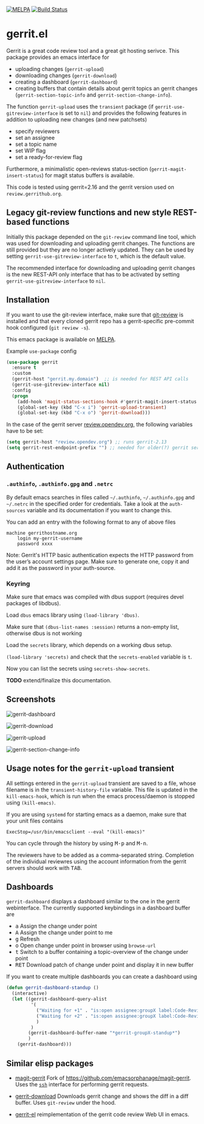 [![MELPA](http://melpa.org/packages/gerrit-badge.svg)](http://melpa.org/#/gerrit)
[![Build Status](https://travis-ci.org/thisch/gerrit.el.svg?branch=master)](https://travis-ci.org/thisch/gerrit.el)

gerrit.el
=========

Gerrit is a great code review tool and a great git hosting serivce. This
package provides an emacs interface for

* uploading changes (`gerrit-upload`)
* downloading changes (`gerrit-download`)
* creating a dashboard  (`gerrit-dashboard`)
* creating buffers that contain details about gerrit topics an gerrit
  changes (`gerrit-section-topic-info` and `gerrit-section-change-info`).

The function `gerrit-upload` uses the `transient` package (if
`gerrit-use-gitreview-interface` is set to `nil`) and provides the following
features in addition to uploading new changes (and new patchsets)

* specify reviewers
* set an assignee
* set a topic name
* set WIP flag
* set a ready-for-review flag

Furthermore, a minimalistic open-reviews status-section
(`gerrit-magit-insert-status`) for magit status buffers is available.

This code is tested using gerrit=2.16 and the gerrit version used on
`review.gerrithub.org`.

## Legacy git-review functions and new style REST-based functions

Initially this package depended on the `git-review` command line tool, which
was used for downloading and uploading gerrit changes. The functions are
still provided but they are no longer actively updated. They can be used by
setting `gerrit-use-gitreview-interface` to `t`, which is the default value.

The recommended interface for downloading and uploading gerrit changes is
the new REST-API only interface that has to be activated by setting
`gerrit-use-gitreview-interface` to `nil`.

## Installation

If you want to use the git-review interface, make sure that
[git-review](https://opendev.org/opendev/git-review) is installed and that
every cloned gerrit repo has a gerrit-specific pre-commit hook configured
(`git review -s`).

This emacs package is available on
[MELPA](http://melpa.org/#/gerrit).

Example `use-package` config

``` el
(use-package gerrit
  :ensure t
  :custom
  (gerrit-host "gerrit.my.domain")  ;; is needed for REST API calls
  (gerrit-use-gitreview-interface nil)
  :config
  (progn
    (add-hook 'magit-status-sections-hook #'gerrit-magit-insert-status t)
    (global-set-key (kbd "C-x i") 'gerrit-upload-transient)
    (global-set-key (kbd "C-x o") 'gerrit-download)))
```

In the case of the gerrit server [review.opendev.org](https://review.opendev.org), the following
variables have to be set:

``` el
(setq gerrit-host "review.opendev.org") ;; runs gerrit-2.13
(setq gerrit-rest-endpoint-prefix "") ;; needed for older(?) gerrit server versions
```

## Authentication

### `.authinfo`, `.authinfo.gpg` and `.netrc`

By default emacs searches in files called `~/.authinfo`, `~/.authinfo.gpg`
and `~/.netrc` in the specified order for credentials. Take a look at the
`auth-sources` variable and its documentation if you want to change this.

You can add an entry with the following format to any of above files

```
machine gerrithostname.org
    login my-gerrit-username
    password xxxx
```
Note: Gerrit's HTTP basic authentication expects the HTTP password from the user’s account settings page. Make sure to generate one, copy it and add it as the password in your auth-source.

### Keyring

Make sure that emacs was compiled with dbus support (requires devel packages
of libdbus).

Load `dbus` emacs library using `(load-library 'dbus)`.

Make sure that `(dbus-list-names :session)` returns a non-empty list,
otherwise dbus is not working

Load the `secrets` library, which depends on a working dbus setup.

`(load-library 'secrets)` and check that the `secrets-enabled` variable is
`t`.

Now you can list the secrets using `secrets-show-secrets`.

**TODO** extend/finalize this documentation.

## Screenshots

![gerrit-dashboard](https://user-images.githubusercontent.com/206581/88588506-f8048780-d057-11ea-9c57-ac2a58aadd58.png)

![gerrit-download](https://user-images.githubusercontent.com/206581/88589693-d0162380-d059-11ea-8c96-028659450904.png)

![gerrit-upload](https://user-images.githubusercontent.com/206581/88589947-356a1480-d05a-11ea-8964-e7d0b4bc8a18.png)

![gerrit-section-change-info](https://user-images.githubusercontent.com/206581/101976331-9dee1280-3c44-11eb-8d01-629d3634da43.png)

## Usage notes for the `gerrit-upload` transient

All settings entered in the `gerrit-upload` transient are saved to a file,
whose filename is in the `transient-history-file` variable. This file is
updated in the `kill-emacs-hook`, which is run when the emacs
process/daemon is stopped using `(kill-emacs)`.

If you are using `systemd` for starting emacs as a daemon, make sure that your
unit files contains

```
ExecStop=/usr/bin/emacsclient --eval "(kill-emacs)"
```

You can cycle through the history by using <kbd>M-p</kbd> and
<kbd>M-n</kbd>.

The reviewers have to be added as a comma-separated string. Completion of
the individual reviewres using the account information from the gerrit
servers should work with <kbd>TAB</kbd>.

## Dashboards

`gerrit-dashboard` displays a dashboard similar to the one in the gerrit
webinterface.  The currently supported keybindings in a dashboard buffer are

* <kbd>a</kbd> Assign the change under point
* <kbd>A</kbd> Assign the change under point to me
* <kbd>g</kbd> Refresh
* <kbd>o</kbd> Open change under point in browser using `browse-url`
* <kbd>t</kbd> Switch to a buffer containing a topic-overview of the change under point
* <kbd>RET</kbd> Download patch of change under point and display it in new
  buffer

If you want to create multiple dashboards you can create a dashboard using

```el
(defun gerrit-dashboard-standup ()
  (interactive)
  (let ((gerrit-dashboard-query-alist
         '(
           ("Waiting for +1" . "is:open assignee:groupX label:Code-Review=0")
           ("Waiting for +2" . "is:open assignee:groupX label:Code-Review=1")
           )
         )
        (gerrit-dashboard-buffer-name "*gerrit-groupX-standup*")
        )
    (gerrit-dashboard)))
```

## Similar elisp packages

* [magit-gerrit](https://github.com/darcylee/magit-gerrit) Fork of
https://github.com/emacsorphanage/magit-gerrit. Uses the
[`ssh`](https://gerrit-review.googlesource.com/Documentation/cmd-index.html)
interface for performing gerrit requests.

* [gerrit-download](https://github.com/chmouel/gerrit-download.el) Downloads
  gerrit change and shows the diff in a diff buffer. Uses `git-review` under
  the hood.

* [gerrit-el](https://github.com/iartarisi/gerrit-el) reimplementation of
  the gerrit code review Web UI in emacs.
